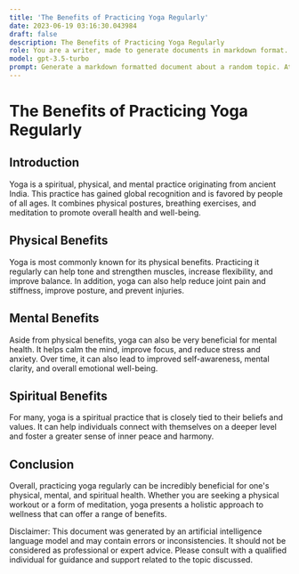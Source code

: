 ```yaml
---
title: 'The Benefits of Practicing Yoga Regularly'
date: 2023-06-19 03:16:30.043984
draft: false
description: The Benefits of Practicing Yoga Regularly
role: You are a writer, made to generate documents in markdown format. It is very important that all of the documents you generate are in valid markdown format.
model: gpt-3.5-turbo
prompt: Generate a markdown formatted document about a random topic. At the bottom, include a disclaimer explaining that the document was generated by you. The first line of the document should be the title. Make sure that the entire document is in proper markdown format, using a mix of various tags to make the document visually appealing.
---
```


# The Benefits of Practicing Yoga Regularly

## Introduction

Yoga is a spiritual, physical, and mental practice originating from ancient India. This practice has gained global recognition and is favored by people of all ages. It combines physical postures, breathing exercises, and meditation to promote overall health and well-being.

## Physical Benefits

Yoga is most commonly known for its physical benefits. Practicing it regularly can help tone and strengthen muscles, increase flexibility, and improve balance. In addition, yoga can also help reduce joint pain and stiffness, improve posture, and prevent injuries.

## Mental Benefits

Aside from physical benefits, yoga can also be very beneficial for mental health. It helps calm the mind, improve focus, and reduce stress and anxiety. Over time, it can also lead to improved self-awareness, mental clarity, and overall emotional well-being.

## Spiritual Benefits

For many, yoga is a spiritual practice that is closely tied to their beliefs and values. It can help individuals connect with themselves on a deeper level and foster a greater sense of inner peace and harmony.

## Conclusion

Overall, practicing yoga regularly can be incredibly beneficial for one's physical, mental, and spiritual health. Whether you are seeking a physical workout or a form of meditation, yoga presents a holistic approach to wellness that can offer a range of benefits.

Disclaimer: This document was generated by an artificial intelligence language model and may contain errors or inconsistencies. It should not be considered as professional or expert advice. Please consult with a qualified individual for guidance and support related to the topic discussed.